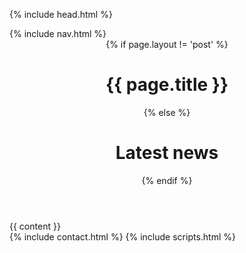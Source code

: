 <!DOCTYPE html>
<html lang="en">

{% include head.html %}

<body id="page-top default-layout">
  {% include nav.html %}
  <header>
    <div class="header-content">
        <div class="header-content-inner">
          {% if page.layout != 'post' %}
            <h1>{{ page.title }}</h1>
          {% else %}
            <h1>Latest news</h1>
          {% endif %}
        </div>
    </div>
  </header>
  <section class="bg-primary" id="about">
    <div class="container">
        <div class="row">
            <div class="col-lg-8 col-lg-offset-2 text-center">
              {{ content }}
            </div>
        </div>
    </div>
  </section>
  {% include contact.html %}
  {% include scripts.html %}
</body>

</html>
